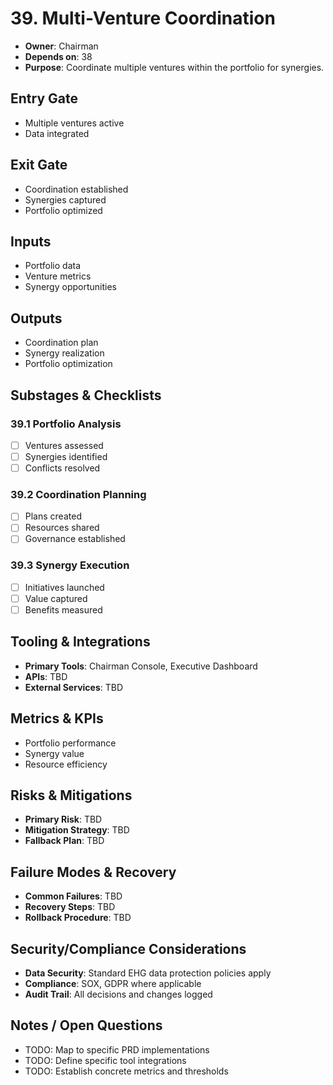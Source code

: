 # 39. Multi-Venture Coordination

- **Owner**: Chairman
- **Depends on**: 38
- **Purpose**: Coordinate multiple ventures within the portfolio for synergies.

## Entry Gate
- Multiple ventures active
- Data integrated

## Exit Gate
- Coordination established
- Synergies captured
- Portfolio optimized

## Inputs
- Portfolio data
- Venture metrics
- Synergy opportunities

## Outputs
- Coordination plan
- Synergy realization
- Portfolio optimization

## Substages & Checklists
### 39.1 Portfolio Analysis
  - [ ] Ventures assessed
  - [ ] Synergies identified
  - [ ] Conflicts resolved

### 39.2 Coordination Planning
  - [ ] Plans created
  - [ ] Resources shared
  - [ ] Governance established

### 39.3 Synergy Execution
  - [ ] Initiatives launched
  - [ ] Value captured
  - [ ] Benefits measured

## Tooling & Integrations
- **Primary Tools**: Chairman Console, Executive Dashboard
- **APIs**: TBD
- **External Services**: TBD

## Metrics & KPIs
- Portfolio performance
- Synergy value
- Resource efficiency

## Risks & Mitigations
- **Primary Risk**: TBD
- **Mitigation Strategy**: TBD
- **Fallback Plan**: TBD

## Failure Modes & Recovery
- **Common Failures**: TBD
- **Recovery Steps**: TBD
- **Rollback Procedure**: TBD

## Security/Compliance Considerations
- **Data Security**: Standard EHG data protection policies apply
- **Compliance**: SOX, GDPR where applicable
- **Audit Trail**: All decisions and changes logged

## Notes / Open Questions
- TODO: Map to specific PRD implementations
- TODO: Define specific tool integrations
- TODO: Establish concrete metrics and thresholds